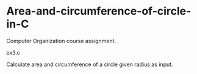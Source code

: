 # Area-and-circumference-of-circle-in-C

Computer Organization course assignment.

ex3.c 

Calculate area and circumference of a circle given radius as input.

